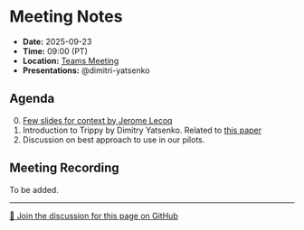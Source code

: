 # Meeting Notes
- **Date:** 2025-09-23
- **Time:** 09:00 (PT)
- **Location:** [Teams Meeting](https://teams.microsoft.com/l/meetup-join/19%3ameeting_Y2Q3MDViNGMtOTIwMC00ZjMzLTk3MjMtYWU3MDhiMzZjYmM1%40thread.v2/0?context=%7b%22Tid%22%3a%2232669cd6-737f-4b39-8bdd-d6951120d3fc%22%2c%22Oid%22%3a%229396d18b-b5cf-4bed-98a0-1cfb7dc82663%22%7d)
- **Presentations:** @dimitri-yatsenko

## Agenda

0. [Few slides for context by Jerome Lecoq](https://docs.google.com/presentation/d/1vJ2BA1BkXF9-ucBvkN_JSAm0XmIBrhx3eIxXCdOiRNw/edit?usp=sharing)
2. Introduction to Trippy by Dimitry Yatsenko. Related to [this paper](https://www.nature.com/articles/s41586-025-08790-w)
3. Discussion on best approach to use in our pilots. 

## Meeting Recording

To be added. 

<!-- DISCUSSION_LINK_START -->
<div class="discussion-link">
    <hr>
    <p>
        <a href="https://github.com/AllenNeuralDynamics/openscope-community-predictive-processing/discussions/113" target="_blank">
            💬 Join the discussion for this page on GitHub
        </a>
    </p>
</div>
<!-- DISCUSSION_LINK_END -->
